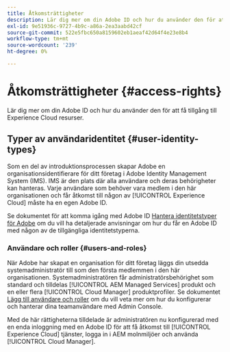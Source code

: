 ```yaml
---
title: Åtkomsträttigheter
description: Lär dig mer om din Adobe ID och hur du använder den för att få tillgång till Experience Cloud resurser.
exl-id: 9e51936c-9727-4b9c-a86a-2ea3aabd42cf
source-git-commit: 522e5fbc650a8159602eb1aeaf42d64f4e23e8b4
workflow-type: tm+mt
source-wordcount: '239'
ht-degree: 0%

---
```



# Åtkomsträttigheter {#access-rights}

Lär dig mer om din Adobe ID och hur du använder den för att få tillgång till Experience Cloud resurser.

## Typer av användaridentitet {#user-identity-types}

Som en del av introduktionsprocessen skapar Adobe en organisationsidentifierare för ditt företag i Adobe Identity Management System (IMS). IMS är den plats där alla användare och deras behörigheter kan hanteras. Varje användare som behöver vara medlem i den här organisationen och får åtkomst till någon av [!UICONTROL Experience Cloud] måste ha en egen Adobe ID.

Se dokumentet för att komma igång med Adobe ID [Hantera identitetstyper för Adobe](https://helpx.adobe.com/enterprise/using/identity.html) om du vill ha detaljerade anvisningar om hur du får en Adobe ID med någon av de tillgängliga identitetstyperna.

### Användare och roller {#users-and-roles}

När Adobe har skapat en organisation för ditt företag läggs din utsedda systemadministratör till som den första medlemmen i den här organisationen. Systemadministratören får administratörsbehörighet som standard och tilldelas [!UICONTROL AEM Managed Services] produkt och en eller flera [!UICONTROL Cloud Manager] produktprofiler. Se dokumentet [Lägg till användare och roller](/help/requirements/users-and-roles.md) om du vill veta mer om hur du konfigurerar och hanterar dina teamanvändare med Admin Console.

Med de här rättigheterna tilldelade är administratören nu konfigurerad med en enda inloggning med en Adobe ID för att få åtkomst till [!UICONTROL Experience Cloud] tjänster, logga in i AEM molnmiljöer och använda [!UICONTROL Cloud Manager].

